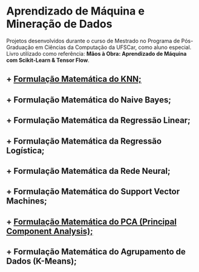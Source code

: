 # Aprendizado de Máquina e Mineração de Dados

Projetos desenvolvidos durante o curso de Mestrado no Programa de Pós-Graduação em Ciências da Computação da UFSCar, como aluno especial. Livro utilizado como referência: **Mãos à Obra: Aprendizado de Máquina com Scikit-Learn & Tensor Flow**.

## + [Formulação Matemática do KNN;](https://nbviewer.jupyter.org/github/rafaelpavan95/MSc_MachineLearning_DataMining/blob/main/KNN_FROM_SCRATCH.ipynb)
## + Formulação Matemática do Naive Bayes;
## + Formulação Matemática da Regressão Linear;
## + Formulação Matemática da Regressão Logística;
## + Formulação Matemática da Rede Neural;
## + Formulação Matemática do Support Vector Machines;
## + [Formulação Matemática do PCA (Principal Component Analysis);](https://nbviewer.jupyter.org/github/rafaelpavan95/MSc_MachineLearning_DataMining/blob/main/PCA_FROM_SCRATCH.ipynb)
## + Formulação Matemática do Agrupamento de Dados (K-Means);
